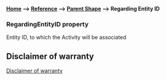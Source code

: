 __[Home](/) --> [Reference](/ref) -->  [Parent Shape](javascript:history.back()) --> Regarding Entity ID__

### RegardingEntityID property 

Entity ID, to which the Activity will be associated

## Disclaimer of warranty

[Disclaimer of warranty](../../guides/common/DisclaimerOfWarranty.md)